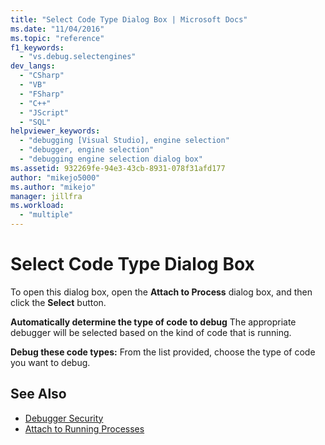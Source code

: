 ```yaml
---
title: "Select Code Type Dialog Box | Microsoft Docs"
ms.date: "11/04/2016"
ms.topic: "reference"
f1_keywords:
  - "vs.debug.selectengines"
dev_langs:
  - "CSharp"
  - "VB"
  - "FSharp"
  - "C++"
  - "JScript"
  - "SQL"
helpviewer_keywords:
  - "debugging [Visual Studio], engine selection"
  - "debugger, engine selection"
  - "debugging engine selection dialog box"
ms.assetid: 932269fe-94e3-43cb-8931-078f31afd177
author: "mikejo5000"
ms.author: "mikejo"
manager: jillfra
ms.workload:
  - "multiple"
---
```

# Select Code Type Dialog Box
To open this dialog box, open the **Attach to Process** dialog box, and then click the **Select** button.

 **Automatically determine the type of code to debug**
 The appropriate debugger will be selected based on the kind of code that is running.

 **Debug these code types:**
 From the list provided, choose the type of code you want to debug.

## See Also
- [Debugger Security](../debugger/debugger-security.md)
- [Attach to Running Processes](../debugger/attach-to-running-processes-with-the-visual-studio-debugger.md)